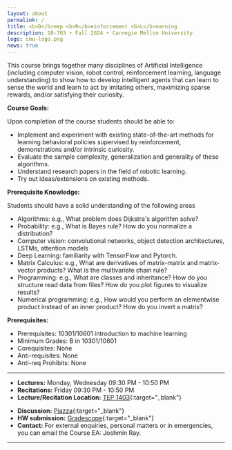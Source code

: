 ```yaml
---
layout: about
permalink: /
title: <b>D</b>eep <b>R</b>einforcement <b>L</b>earning
description: 10-703 • Fall 2024 • Carnegie Mellon University
logo: cmu-logo.png
news: true
---
```


This course brings together many disciplines of Artificial Intelligence (including computer vision, robot control, reinforcement learning, language understanding) to show how to develop intelligent agents that can learn to sense the world and learn to act by imitating others, maximizing sparse rewards, and/or satisfying their curiosity.

**Course Goals:**

Upon completion of the course students should be able to:
- Implement and experiment with existing state-of-the-art methods for learning behavioral policies supervised by reinforcement, demonstrations and/or intrinsic curiosity.
- Evaluate the sample complexity, generalization and generality of these algorithms.
- Understand research papers in the field of robotic learning.
- Try out ideas/extensions on existing methods.

**Prerequisite Knowledge:**

Students should have a solid understanding of the following areas
- Algorithms: e.g., What problem does Dijkstra's algorithm solve?
- Probability: e.g., What is Bayes rule? How do you normalize a distribution?
- Computer vision: convolutional networks, object detection architectures, LSTMs, attention models
- Deep Learning: familiarity  with TensorFlow and Pytorch.
- Matrix Calculus: e.g., What are derivatives of matrix-matrix and matrix-vector products? What is the multivariate chain rule?
- Programming: e.g., What are classes and inheritance? How do you structure read data from files? How do you plot figures to visualize results?
- Numerical programming: e.g., How would you perform an elementwise product instead of an inner product? How do you invert a matrix?

**Prerequisites:**
- Prerequisites: 10301/10601 introduction to machine learning
- Minimum Grades: B in 10301/10601
- Corequisites: None
- Anti-requisites: None
- Anti-req Prohibits: None

***

- **Lectures:** Monday, Wednesday 09:30 PM - 10:50 PM
- **Recitations:** Friday 09:30 PM - 10:50 PM
- **Lecture/Recitation Location:** [TEP 1403](https://www.google.com/maps/place/Gates+and+Hillman+Centers/@40.4434419,-79.9448852,19z/data=!4m6!3m5!1s0x8834f22177d9f8ef:0x719357c7895d25a8!8m2!3d40.4436655!4d-79.9444765!16s%2Fg%2F1tdlvy8r){:target="\_blank"}
<!-- - **Office Hours Location:** [Gates-Hillman Center 8228](https://goo.gl/maps/74vUj6uoaTTzYM937){:target="\_blank"} -->
- **Discussion:** [Piazza](https://piazza.com){:target="\_blank"}
- **HW submission:** [Gradescope](https://www.gradescope.com){:target="\_blank"}
- **Contact:** For external enquiries, personal matters or in emergencies, you can email the Course EA: Joshmin Ray.

***
